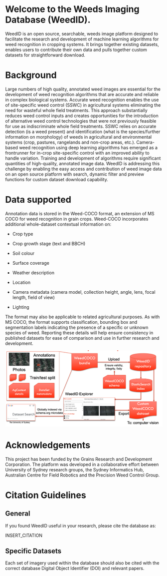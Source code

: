 # Welcome to the Weeds Imaging Database (WeedID). 

WeedID is an open source, searchable, weeds image platform designed to facilitate the research and development of machine learning algorithms for weed recognition in cropping systems.
It brings together existing datasets, enables users to contribute their own data and pulls together custom datasets for straightforward download. 

# Background 

Large numbers of high quality, annotated weed images are essential for the development of weed recognition algorithms that are accurate and reliable in complex biological systems.
Accurate weed recognition enables the use of site-specific weed control (SSWC) in agricultural systems eliminating the need for wasteful whole field treatments.
This approach substantially reduces weed control inputs and creates opportunities for the introduction of alternative weed control technologies that were not previously feasible for use as indiscriminate whole field treatments.
SSWC relies on accurate detection (is a weed present) and identification (what is the species/further information on morphology) of weeds in agricultural and environmental systems (crop, pastures, rangelands and non-crop areas, etc.).
Camera-based weed recognition using deep learning algorithms has emerged as a frontrunner for in-crop site-specific control with an improved ability to handle variation.
Training and development of algorithms require significant quantities of high-quality, annotated image data.
WeedID is addressing this challenge by enabling the easy access and contribution of weed image data on an open source platform with search, dynamic filter and preview functions for custom dataset download capability. 

# Data supported 

Annotation data is stored in the Weed-COCO format, an extension of MS COCO for weed recognition in grain crops. Weed-COCO incorporates additional whole-dataset contextual information on: 

- Crop type 

- Crop growth stage (text and BBCH) 

- Soil colour 

- Surface coverage 

- Weather description 

- Location 

- Camera metadata (camera model, collection height, angle, lens, focal length, field of view) 

- Lighting  

The format may also be applicable to related agricultural purposes.
As with MS COCO, the format supports classification, bounding box and segmentation labels indicating the presence of a specific or unknown species of weed.
Reporting these details will help ensure consistency in published datasets for ease of comparison and use in further research and development.

![WeedID Data Flow](weedID-data-flow-diagram.png)

# Acknowledgements 

This project has been funded by the Grains Research and Development Corporation.
The platform was developed in a collaborative effort between University of Sydney research groups, the Sydney Informatics Hub, Australian Centre for Field Robotics and the Precision Weed Control Group. 

# Citation Guidelines 

## General 

If you found WeedID useful in your research, please cite the database as: 

INSERT_CITATION 

## Specific Datasets 

Each set of imagery used within the database should also be cited with the correct database Digital Object Identifier (DOI) and relevant papers. 
